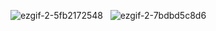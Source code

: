 ![ezgif-2-5fb2172548](https://user-images.githubusercontent.com/48720021/187582177-f8d1304b-3cb6-434f-bfc8-dad22173b006.gif)
&nbsp;
![ezgif-2-7bdbd5c8d6](https://user-images.githubusercontent.com/48720021/187582190-d9bea236-f4b9-425b-92f2-6d4de01c6e28.gif)
